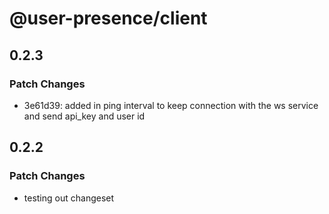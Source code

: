 # @user-presence/client

## 0.2.3

### Patch Changes

- 3e61d39: added in ping interval to keep connection with the ws service and send api_key and user id

## 0.2.2

### Patch Changes

- testing out changeset
